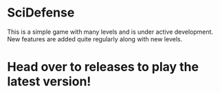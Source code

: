 # SciDefense

This is a simple game with many levels and is under active development. New features
are added quite regularly along with new levels.

# Head over to releases to play the latest version!
